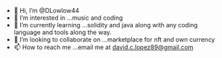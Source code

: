 - 👋 Hi, I’m @DLowlow44
- 👀 I’m interested in ...music and coding 
- 🌱 I’m currently learning ...solidity and java along with any coding language and tools along the way.
- 💞️ I’m looking to collaborate on ...marketplace for nft and own currency 
- 📫 How to reach me ...email me at david.c.lopez89@gmail.com


<!---
DLowlow44/DLowlow44 is a ✨ special ✨ repository because its `README.md` (this file) appears on your GitHub profile.
You can click the Preview link to take a look at your changes.
--->
